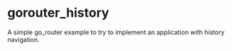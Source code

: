 # gorouter_history

A simple go_router example to try to implement an application with history navigation.
